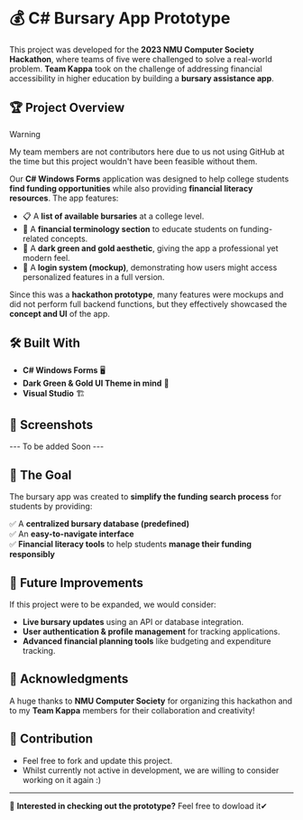 # 💰 C# Bursary App Prototype  

This project was developed for the **2023 NMU Computer Society Hackathon**, where teams of five were challenged to solve a real-world problem. **Team Kappa** took on the challenge of addressing financial accessibility in higher education by building a **bursary assistance app**.  

## 🏆 Project Overview  

> [!Warning]
>  My team members are not contributors here due to us not using GitHub at the time but this project wouldn't have been feasible without them.

Our **C# Windows Forms** application was designed to help college students **find funding opportunities** while also providing **financial literacy resources**. The app features:  

- 📋 A **list of available bursaries** at a college level.  
- 📖 A **financial terminology section** to educate students on funding-related concepts.  
- 🌙 A **dark green and gold aesthetic**, giving the app a professional yet modern feel.  
- 🔑 A **login system (mockup)**, demonstrating how users might access personalized features in a full version.  

Since this was a **hackathon prototype**, many features were mockups and did not perform full backend functions, but they effectively showcased the **concept and UI** of the app.  

## 🛠️ Built With  

- **C# Windows Forms** 🖥️  
- **Dark Green & Gold UI Theme in mind** 🎨  
- **Visual Studio** 🏗️  

## 📸 Screenshots  

--- To be added Soon ---

## 🎯 The Goal  

The bursary app was created to **simplify the funding search process** for students by providing:  

✅ A **centralized bursary database (predefined)**  
✅ An **easy-to-navigate interface**  
✅ **Financial literacy tools** to help students **manage their funding responsibly**  

## 🚀 Future Improvements  

If this project were to be expanded, we would consider:  

- **Live bursary updates** using an API or database integration.  
- **User authentication & profile management** for tracking applications.  
- **Advanced financial planning tools** like budgeting and expenditure tracking.  

## 🏅 Acknowledgments  

A huge thanks to **NMU Computer Society** for organizing this hackathon and to my **Team Kappa** members for their collaboration and creativity!  


## 🏅 Contribution

- Feel free to fork and update this project.
- Whilst currently not active in development, we are willing to consider working on it again :)
  
---
  
📌 **Interested in checking out the prototype?** Feel free to dowload it✔
